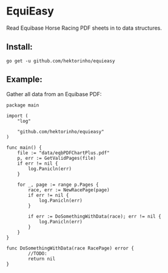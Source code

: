 # EquiEasy
Read Equibase Horse Racing PDF sheets in to data structures.

## Install:
`go get -u github.com/hektorinho/equieasy`

## Example:
Gather all data from an Equibase PDF:
```golang
package main

import (
    "log"

    "github.com/hektorinho/equieasy"
)

func main() {
    file := "data/eqbPDFChartPlus.pdf"
	p, err := GetValidPages(file)
	if err != nil {
		log.Panicln(err)
	}

	for _, page := range p.Pages {
		race, err := NewRacePage(page)
		if err != nil {
		    log.Panicln(err)
		}

		if err := DoSomethingWithData(race); err != nil {
			log.Panicln(err)
		}
	}
}

func DoSomethingWithData(race RacePage) error {
        //TODO:
        return nil
}
